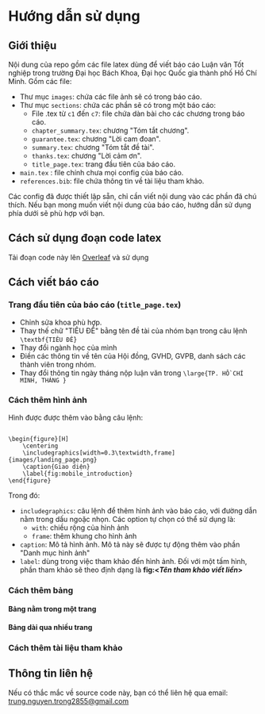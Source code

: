 # Hướng dẫn sử dụng

## Giới thiệu 
Nội dung của repo gồm các file latex dùng để viết báo cáo Luận văn Tốt nghiệp trong trường Đại học Bách Khoa, Đại học Quốc gia thành phố Hồ Chí Minh.
Gồm các file: 
- Thư mục `images`: chứa các file ảnh sẽ có trong báo cáo.
- Thư mục `sections`: chứa các phần sẽ có trong một báo cáo: 
    - File .tex từ `c1` đến `c7`: file chứa dàn bài cho các chương trong báo cáo.
    - `chapter_summary.tex`: chương "Tóm tắt chương".
    - `guarantee.tex`: chương "Lời cam đoan".
    - `summary.tex`: chương "Tóm tắt đề tài".
    - `thanks.tex`: chương "Lời cảm ơn".
    - `title_page.tex`: trang đầu tiên của báo cáo.
- `main.tex` : file chính chưa mọi config của báo cáo.
- `references.bib`: file chứa thông tin về tài liệu tham khảo.

Các config đã được thiết lập sẵn, chỉ cần viết nội dung vào các phần đã chú thích. Nếu bạn mong muốn viết nội dung của báo cáo, hướng dẫn sử dụng phía dưới sẽ phù hợp với bạn.
## Cách sử dụng đoạn code latex
Tải đoạn code này lên [Overleaf](https://www.overleaf.com/) và sử dụng
## Cách viết báo cáo
### Trang đầu tiên của báo cáo (`title_page.tex`)
- Chỉnh sửa khoa phù hợp.
- Thay thế chữ "TIÊU ĐỀ" bằng tên đề tài của nhóm bạn trong câu lệnh `\textbf{TIÊU ĐỀ}`
- Thay đổi ngành học của mình
- Điền các thông tin về tên của Hội đồng, GVHD, GVPB, danh sách các thành viên trong nhóm.
- Thay đổi thông tin ngày tháng nộp luận văn trong `\large{TP. HỒ CHÍ MINH, THÁNG }`
### Cách thêm hình ảnh
Hình được được thêm vào bằng câu lệnh: 

<pre><code>
\begin{figure}[H]
    \centering
    \includegraphics[width=0.3\textwidth,frame]{images/landing_page.png}
    \caption{Giao diện}
    \label{fig:mobile_introduction}
\end{figure}</code></pre>

Trong đó:
- `includegraphics`: câu lệnh để thêm hình ảnh vào báo cáo, với đường dẫn nằm trong dấu ngoặc nhọn. Các option tự chọn có thể sử dụng là:
    - `with`: chiều rộng của hình ảnh
    - `frame`: thêm khung cho hình ảnh
- `caption`: Mô tả hình ảnh. Mô tả này sẽ được tự động thêm vào phần "Danh mục hình ảnh"
- `label`: dùng trong việc tham khảo đến hình ảnh. Đối với một tấm hình, phần tham khảo sẽ theo định dạng là **fig:<*Tên tham khảo viết liền*>**
### Cách thêm bảng
#### Bảng nằm trong một trang
#### Bảng dài qua nhiều trang
### Cách thêm tài liệu tham khảo

## Thông tin liên hệ
Nếu có thắc mắc về source code này, bạn có thể liên hệ qua email: trung.nguyen.trong2855@gmail.com
